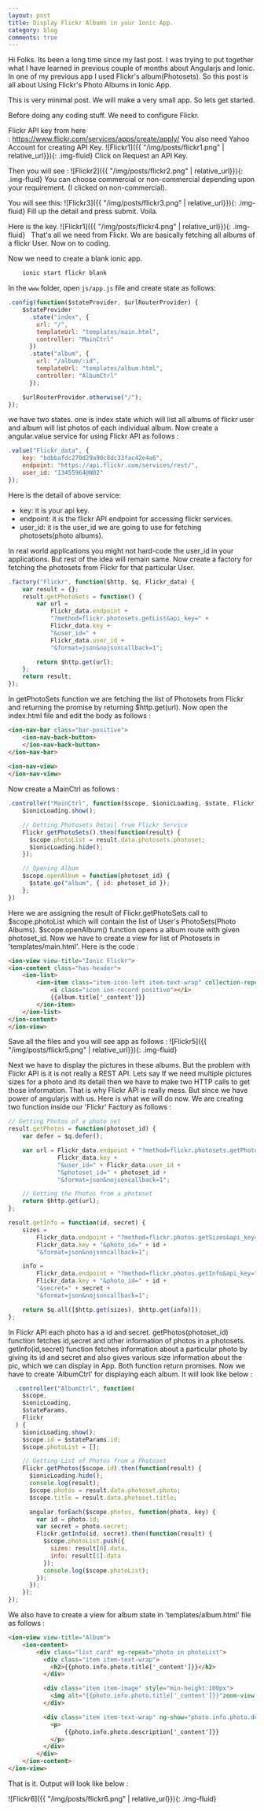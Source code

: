 ```yaml
---
layout: post
title: Display Flickr Albums in your Ionic App.
category: blog
comments: true
---
```


Hi Folks. Its been a long time since my last post. I was trying to put together what I have learned in previous couple of months about Angularjs and Ionic. In one of my previous app I used Flickr's album(Photosets). So this post is all about Using Flickr's Photo Albums in Ionic App. 

This is very minimal post. We will make a very small app. So lets get started. 

Before doing any coding stuff. We need to configure Flickr.

Flickr API key from here : <https://www.flickr.com/services/apps/create/apply/> You also need Yahoo Account for creating API Key. ![Flickr1]({{ "/img/posts/flickr1.png" | relative_url}}){: .img-fluid} Click on Request an API Key. 

Then you will see : ![Flickr2]({{ "/img/posts/flickr2.png" | relative_url}}){: .img-fluid} You can choose commercial or non-commercial depending upon your requirement. (I clicked on non-commercial).  

You will see this: ![Flickr3]({{ "/img/posts/flickr3.png" | relative_url}}){: .img-fluid} Fill up the detail and press submit. Voila. 

Here is the key. ![Flickr1]({{ "/img/posts/flickr4.png" | relative_url}}){: .img-fluid}   
That's all we need from Flickr. We are basically fetching all albums of a flickr User. Now on to coding. 

Now we need to create a blank ionic app. 
```bash
    ionic start flickr blank
```

In the `www` folder, open `js/app.js` file and create state as follows: 
```js
.config(function($stateProvider, $urlRouterProvider) {
    $stateProvider
      .state("index", {
        url: "/",
        templateUrl: "templates/main.html",
        controller: "MainCtrl"
      })
      .state("album", {
        url: "/album/:id",
        templateUrl: "templates/album.html",
        controller: "AlbumCtrl"
      });

    $urlRouterProvider.otherwise("/");
});
```   

we have two states. one is index state which will list all albums of flickr user and album will list photos of each individual album. Now create a angular.value service for using Flickr API as follows : 
```js
.value("Flickr_data", {
    key: "bdbbafdc270d29a90c8dc33fac42e4a6",
    endpoint: "https://api.flickr.com/services/rest/",
    user_id: "13455964@N02"
});
```

Here is the detail of above service: 
  * key: it is your api key.
  * endpoint: it is the flickr API endpoint for accessing flickr services.
  * user_id: it is the user_id we are going to use for fetching photosets(photo albums).

In real world applications you might not hard-code the user_id in your applications. But rest of the idea will remain same. Now create a factory for fetching the photosets from Flickr for that particular User. 
```js
.factory("Flickr", function($http, $q, Flickr_data) {
    var result = {};
	result.getPhotoSets = function() {
		var url =
			Flickr_data.endpoint +
			"?method=flickr.photosets.getList&api_key=" +
			Flickr_data.key +
			"&user_id=" +
			Flickr_data.user_id +
			"&format=json&nojsoncallback=1";

		return $http.get(url);
	};
	return result;
});
```
In getPhotoSets function we are fetching the list of Photosets from Flickr and returning the promise by returning $http.get(url). Now open the index.html file and edit the body as follows : 
```html
<ion-nav-bar class="bar-positive">
	<ion-nav-back-button>
	</ion-nav-back-button>
</ion-nav-bar>
			
<ion-nav-view>
</ion-nav-view>
```

Now create a MainCtrl as follows : 

```js
.controller("MainCtrl", function($scope, $ionicLoading, $state, Flickr) {
    $ionicLoading.show();

    // Getting Photosets Detail from Flickr Service
    Flickr.getPhotoSets().then(function(result) {
      $scope.photoList = result.data.photosets.photoset;
      $ionicLoading.hide();
    });

    // Opening Album
    $scope.openAlbum = function(photoset_id) {
      $state.go("album", { id: photoset_id });
    };
})
```

Here we are assigning the result of Flickr.getPhotoSets call to $scope.photoList which will contain the list of User's PhotoSets(Photo Albums). $scope.openAlbum() function opens a album route with given photoset_id. Now we have to create a view for list of Photosets in 'templates/main.html'. Here is the code : 
```html
<ion-view view-title="Ionic Flickr">
<ion-content class="has-header">
	<ion-list>
		<ion-item class="item-icon-left item-text-wrap" collection-repeat="album in photoList" ng-click="openAlbum(album.id)">
			<i class="icon ion-record positive"></i>
			{{album.title['_content']}}
		</ion-item>
	</ion-list>
</ion-content>
</ion-view>
```
Save all the files and you will see app as follows : ![Flickr5]({{ "/img/posts/flickr5.png" | relative_url}}){: .img-fluid} 

Next we have to display the pictures in these albums. But the problem with Flickr API is it is not really a REST API. Lets say If we need multiple pictures sizes for a photo and its detail then we have to make two HTTP calls to get those information. That is why Flickr API is really mess. But since we have power of angularjs with us. Here is what we will do now. We are creating two function inside our 'Flickr' Factory as follows : 

```js
// Getting Photos of a photo set
result.getPhotos = function(photoset_id) {
	var defer = $q.defer();

	var url = Flickr_data.endpoint + "?method=flickr.photosets.getPhotos&api_key=" +
			  Flickr_data.key + 
			  "&user_id=" + Flickr_data.user_id + 
			  "&photoset_id=" + photoset_id + 
			  "&format=json&nojsoncallback=1";

	// Getting the Photos from a photoset
	return $http.get(url);
};

result.getInfo = function(id, secret) {
	sizes =
		Flickr_data.endpoint + "?method=flickr.photos.getSizes&api_key=" +
		Flickr_data.key + "&photo_id=" + id + 
		"&format=json&nojsoncallback=1";

	info =
		Flickr_data.endpoint + "?method=flickr.photos.getInfo&api_key=" +
		Flickr_data.key + "&photo_id=" + id +
		"&secret=" + secret + 
		"&format=json&nojsoncallback=1";

	return $q.all([$http.get(sizes), $http.get(info)]);
};
```   

In Flickr API each photo has a id and secret. getPhotos(photoset_id) function fetches id,secret and other information of photos in a photosets. getInfo(id,secret) function fetches information about a particular photo by giving its id and secret and also gives various size information about the pic, which we can display in App. Both function return promises. Now we have to create 'AlbumCtrl' for displaying each album. It will look like below : 

```js
  .controller("AlbumCtrl", function(
    $scope,
    $ionicLoading,
    $stateParams,
    Flickr
  ) {
    $ionicLoading.show();
    $scope.id = $stateParams.id;
    $scope.photoList = [];

    // Getting List of Photos from a Photoset
    Flickr.getPhotos($scope.id).then(function(result) {
      $ionicLoading.hide();
      console.log(result);
      $scope.photos = result.data.photoset.photo;
      $scope.title = result.data.photoset.title;

      angular.forEach($scope.photos, function(photo, key) {
        var id = photo.id;
        var secret = photo.secret;
        Flickr.getInfo(id, secret).then(function(result) {
          $scope.photoList.push({
            sizes: result[0].data,
            info: result[1].data
          });
          console.log($scope.photoList);
        });
      });
    });
});
```
    

We also have to create a view for album state in 'templates/album.html' file as follows :
```html
<ion-view view-title="Album">
	<ion-content>
    	<div class="list card" ng-repeat="photo in photoList">
    	  <div class="item item-text-wrap">
    	    <h2>{{photo.info.photo.title['_content']}}</h2>
    	  </div>

    	  <div class="item item-image" style="min-height:100px">
    	    <img alt="{{photo.info.photo.title['_content']}}"zoom-view ng-src="{{photo.sizes.sizes.size[5].source}}">
    	  </div>

    	  <div class="item item-text-wrap" ng-show="photo.info.photo.description['_content']" >
    	    <p>
    	    	{{photo.info.photo.description['_content']}}
    	    </p>
    	  </div>
    	</div>
    </ion-content>
</ion-view>
```

That is it. Output will look like below :

![Flickr6]({{ "/img/posts/flickr6.png" | relative_url}}){: .img-fluid} 